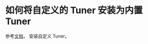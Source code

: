 # 如何将自定义的 Tuner 安装为内置 Tuner

参考[文档](https://github.com/microsoft/nni/blob/master/docs/zh_CN/Tuner/InstallCustomizedTuner.md)， 安装自定义 Tuner。